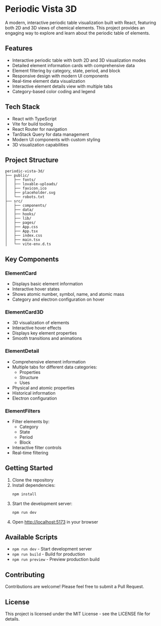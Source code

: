 # Periodic Vista 3D

A modern, interactive periodic table visualization built with React, featuring both 2D and 3D views of chemical elements. This project provides an engaging way to explore and learn about the periodic table of elements.

## Features

- Interactive periodic table with both 2D and 3D visualization modes
- Detailed element information cards with comprehensive data
- Element filtering by category, state, period, and block
- Responsive design with modern UI components
- Real-time element data visualization
- Interactive element details view with multiple tabs
- Category-based color coding and legend

## Tech Stack

- React with TypeScript
- Vite for build tooling
- React Router for navigation
- TanStack Query for data management
- Modern UI components with custom styling
- 3D visualization capabilities

## Project Structure

```
periodic-vista-3d/
├── public/
│   ├── fonts/
│   ├── lovable-uploads/
│   ├── favicon.ico
│   ├── placeholder.svg
│   └── robots.txt
├── src/
│   ├── components/
│   ├── data/
│   ├── hooks/
│   ├── lib/
│   ├── pages/
│   ├── App.css
│   ├── App.tsx
│   ├── index.css
│   ├── main.tsx
│   └── vite-env.d.ts
```

## Key Components

### ElementCard
- Displays basic element information
- Interactive hover states
- Shows atomic number, symbol, name, and atomic mass
- Category and electron configuration on hover

### ElementCard3D
- 3D visualization of elements
- Interactive hover effects
- Displays key element properties
- Smooth transitions and animations

### ElementDetail
- Comprehensive element information
- Multiple tabs for different data categories:
  - Properties
  - Structure
  - Uses
- Physical and atomic properties
- Historical information
- Electron configuration

### ElementFilters
- Filter elements by:
  - Category
  - State
  - Period
  - Block
- Interactive filter controls
- Real-time filtering

## Getting Started

1. Clone the repository
2. Install dependencies:
   ```bash
   npm install
   ```
3. Start the development server:
   ```bash
   npm run dev
   ```
4. Open [http://localhost:5173](http://localhost:5173) in your browser

## Available Scripts

- `npm run dev` - Start development server
- `npm run build` - Build for production
- `npm run preview` - Preview production build

## Contributing

Contributions are welcome! Please feel free to submit a Pull Request.

## License

This project is licensed under the MIT License - see the LICENSE file for details.
